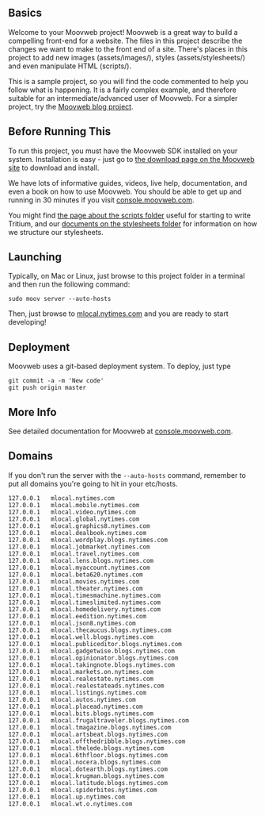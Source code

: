 ## Basics

Welcome to your Moovweb project! Moovweb is a great way to build a compelling front-end for a website. The files in this project describe the changes we want to make to the front end of a site. There's places in this project to add new images (assets/images/), styles (assets/stylesheets/) and even manipulate HTML (scripts/).

This is a sample project, so you will find the code commented to help you follow what is happening. It is a fairly complex example, and therefore suitable for an intermediate/advanced user of Moovweb. For a simpler project, try the [Moovweb blog project](http://github.com/moovweb-demos/moovweb-blog).

## Before Running This

To run this project, you must have the Moovweb SDK installed on your system. Installation is easy - just go to [the download page on the Moovweb site](http://console.moovweb.com/download) to download and install.

We have lots of informative guides, videos, live help, documentation, and even a book on how to use Moovweb. You should be able to get up and running in 30 minutes if you visit [console.moovweb.com](http://console.moovweb.com).

You might find [the page about the scripts folder](http://console.moovweb.com/learn/docs/configuration/pages) useful for starting to write Tritium, and our [documents on the stylesheets folder](http://console.moovweb.com/learn/docs/configuration/stylesheet) for information on how we structure our stylesheets.

## Launching

Typically, on Mac or Linux, just browse to this project folder in a terminal and then run the following command:

    sudo moov server --auto-hosts

Then, just browse to [mlocal.nytimes.com](http://mlocal.nytimes.com) and you are ready to start developing!

## Deployment

Moovweb uses a git-based deployment system. To deploy, just type

    git commit -a -m 'New code'
    git push origin master

## More Info

See detailed documentation for Moovweb at [console.moovweb.com](http://console.moovweb.com).

## Domains

If you don't run the server with the `--auto-hosts` command, remember to put all domains you're going to hit in your etc/hosts.

    127.0.0.1   mlocal.nytimes.com
    127.0.0.1   mlocal.mobile.nytimes.com
    127.0.0.1   mlocal.video.nytimes.com
    127.0.0.1   mlocal.global.nytimes.com
    127.0.0.1   mlocal.graphics8.nytimes.com
    127.0.0.1   mlocal.dealbook.nytimes.com
    127.0.0.1   mlocal.wordplay.blogs.nytimes.com
    127.0.0.1   mlocal.jobmarket.nytimes.com
    127.0.0.1   mlocal.travel.nytimes.com
    127.0.0.1   mlocal.lens.blogs.nytimes.com
    127.0.0.1   mlocal.myaccount.nytimes.com
    127.0.0.1   mlocal.beta620.nytimes.com
    127.0.0.1   mlocal.movies.nytimes.com
    127.0.0.1   mlocal.theater.nytimes.com
    127.0.0.1   mlocal.timesmachine.nytimes.com
    127.0.0.1   mlocal.timeslimited.nytimes.com
    127.0.0.1   mlocal.homedelivery.nytimes.com
    127.0.0.1   mlocal.eedition.nytimes.com
    127.0.0.1   mlocal.json8.nytimes.com
    127.0.0.1   mlocal.thecaucus.blogs.nytimes.com
    127.0.0.1   mlocal.well.blogs.nytimes.com
    127.0.0.1   mlocal.publiceditor.blogs.nytimes.com
    127.0.0.1   mlocal.gadgetwise.blogs.nytimes.com
    127.0.0.1   mlocal.opinionator.blogs.nytimes.com
    127.0.0.1   mlocal.takingnote.blogs.nytimes.com
    127.0.0.1   mlocal.markets.on.nytimes.com
    127.0.0.1   mlocal.realestate.nytimes.com
    127.0.0.1   mlocal.realestateads.nytimes.com
    127.0.0.1   mlocal.listings.nytimes.com
    127.0.0.1   mlocal.autos.nytimes.com
    127.0.0.1   mlocal.placead.nytimes.com
    127.0.0.1   mlocal.bits.blogs.nytimes.com
    127.0.0.1   mlocal.frugaltraveler.blogs.nytimes.com
    127.0.0.1   mlocal.tmagazine.blogs.nytimes.com
    127.0.0.1   mlocal.artsbeat.blogs.nytimes.com
    127.0.0.1   mlocal.offthedribble.blogs.nytimes.com
    127.0.0.1   mlocal.thelede.blogs.nytimes.com
    127.0.0.1   mlocal.6thfloor.blogs.nytimes.com
    127.0.0.1   mlocal.nocera.blogs.nytimes.com
    127.0.0.1   mlocal.dotearth.blogs.nytimes.com
    127.0.0.1   mlocal.krugman.blogs.nytimes.com
    127.0.0.1   mlocal.latitude.blogs.nytimes.com
    127.0.0.1   mlocal.spiderbites.nytimes.com
    127.0.0.1   mlocal.up.nytimes.com
    127.0.0.1   mlocal.wt.o.nytimes.com


